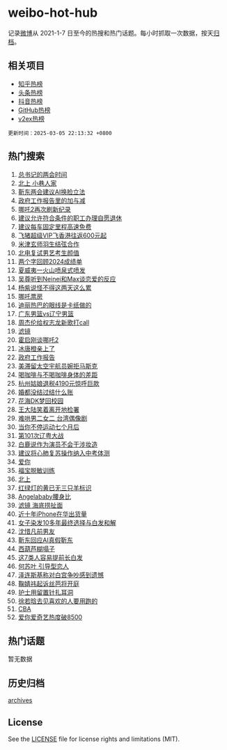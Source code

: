 # weibo-hot-hub

记录[微博](https://www.weibo.com)从 2021-1-7 日至今的热搜和热门话题。每小时抓取一次数据，按天[归档](archives)。

## 相关项目

- [知乎热榜](https://github.com/lonnyzhang423/zhihu-hot-hub)
- [头条热榜](https://github.com/lonnyzhang423/toutiao-hot-hub)
- [抖音热榜](https://github.com/lonnyzhang423/douyin-hot-hub)
- [GitHub热榜](https://github.com/lonnyzhang423/github-hot-hub)
- [v2ex热榜](https://github.com/lonnyzhang423/v2ex-hot-hub)


`更新时间：2025-03-05 22:13:32 +0800`

## 热门搜索

1. [总书记的两会时间](https://m.weibo.cn/search?containerid=100103type%3D1%26t%3D10%26q%3D%23%E6%80%BB%E4%B9%A6%E8%AE%B0%E7%9A%84%E4%B8%A4%E4%BC%9A%E6%97%B6%E9%97%B4%23&stream_entry_id=51&isnewpage=1&extparam=seat%3D1%26pos%3D0%26cate%3D10103%26dgr%3D0%26filter_type%3Drealtimehot%26stream_entry_id%3D51%26c_type%3D51%26q%3D%2523%25E6%2580%25BB%25E4%25B9%25A6%25E8%25AE%25B0%25E7%259A%2584%25E4%25B8%25A4%25E4%25BC%259A%25E6%2597%25B6%25E9%2597%25B4%2523%26display_time%3D1741184011%26pre_seqid%3D17411840112440364002942)
1. [北上 小巷人家](https://m.weibo.cn/search?containerid=100103type%3D1%26t%3D10%26q%3D%E5%8C%97%E4%B8%8A+%E5%B0%8F%E5%B7%B7%E4%BA%BA%E5%AE%B6&stream_entry_id=31&isnewpage=1&extparam=seat%3D1%26pos%3D0%26dgr%3D0%26band_rank%3D1%26stream_entry_id%3D31%26flag%3D1%26cate%3D5001%26realpos%3D1%26filter_type%3Drealtimehot%26lcate%3D5001%26c_type%3D31%26q%3D%25E5%258C%2597%25E4%25B8%258A%2520%25E5%25B0%258F%25E5%25B7%25B7%25E4%25BA%25BA%25E5%25AE%25B6%26display_time%3D1741184011%26pre_seqid%3D17411840112440364002942)
1. [靳东两会建议AI换脸立法](https://m.weibo.cn/search?containerid=100103type%3D1%26t%3D10%26q%3D%23%E9%9D%B3%E4%B8%9C%E4%B8%A4%E4%BC%9A%E5%BB%BA%E8%AE%AEAI%E6%8D%A2%E8%84%B8%E7%AB%8B%E6%B3%95%23&stream_entry_id=31&isnewpage=1&extparam=seat%3D1%26pos%3D1%26dgr%3D0%26band_rank%3D2%26stream_entry_id%3D31%26flag%3D1%26cate%3D5001%26realpos%3D2%26filter_type%3Drealtimehot%26lcate%3D5001%26c_type%3D31%26q%3D%2523%25E9%259D%25B3%25E4%25B8%259C%25E4%25B8%25A4%25E4%25BC%259A%25E5%25BB%25BA%25E8%25AE%25AEAI%25E6%258D%25A2%25E8%2584%25B8%25E7%25AB%258B%25E6%25B3%2595%2523%26display_time%3D1741184011%26pre_seqid%3D17411840112440364002942)
1. [政府工作报告里的加与减](https://m.weibo.cn/search?containerid=100103type%3D1%26t%3D10%26q%3D%23%E6%94%BF%E5%BA%9C%E5%B7%A5%E4%BD%9C%E6%8A%A5%E5%91%8A%E9%87%8C%E7%9A%84%E5%8A%A0%E4%B8%8E%E5%87%8F%23&stream_entry_id=31&isnewpage=1&extparam=seat%3D1%26pos%3D2%26dgr%3D0%26band_rank%3D3%26stream_entry_id%3D31%26flag%3D1%26cate%3D5001%26realpos%3D3%26filter_type%3Drealtimehot%26lcate%3D5001%26c_type%3D31%26q%3D%2523%25E6%2594%25BF%25E5%25BA%259C%25E5%25B7%25A5%25E4%25BD%259C%25E6%258A%25A5%25E5%2591%258A%25E9%2587%258C%25E7%259A%2584%25E5%258A%25A0%25E4%25B8%258E%25E5%2587%258F%2523%26display_time%3D1741184011%26pre_seqid%3D17411840112440364002942)
1. [哪吒2再次刷新纪录](https://m.weibo.cn/search?containerid=100103type%3D1%26t%3D10%26q%3D%23%E5%93%AA%E5%90%922%E5%86%8D%E6%AC%A1%E5%88%B7%E6%96%B0%E7%BA%AA%E5%BD%95%23&stream_entry_id=31&isnewpage=1&extparam=seat%3D1%26pos%3D3%26dgr%3D0%26band_rank%3D4%26stream_entry_id%3D31%26flag%3D2%26cate%3D5001%26realpos%3D4%26filter_type%3Drealtimehot%26lcate%3D5001%26c_type%3D31%26q%3D%2523%25E5%2593%25AA%25E5%2590%25922%25E5%2586%258D%25E6%25AC%25A1%25E5%2588%25B7%25E6%2596%25B0%25E7%25BA%25AA%25E5%25BD%2595%2523%26display_time%3D1741184011%26pre_seqid%3D17411840112440364002942)
1. [建议允许符合条件的职工办理自愿退休](https://m.weibo.cn/search?containerid=100103type%3D1%26t%3D10%26q%3D%23%E5%BB%BA%E8%AE%AE%E5%85%81%E8%AE%B8%E7%AC%A6%E5%90%88%E6%9D%A1%E4%BB%B6%E7%9A%84%E8%81%8C%E5%B7%A5%E5%8A%9E%E7%90%86%E8%87%AA%E6%84%BF%E9%80%80%E4%BC%91%23&stream_entry_id=31&isnewpage=1&extparam=seat%3D1%26pos%3D4%26dgr%3D0%26band_rank%3D5%26stream_entry_id%3D31%26flag%3D0%26cate%3D5001%26realpos%3D5%26filter_type%3Drealtimehot%26lcate%3D5001%26c_type%3D31%26q%3D%2523%25E5%25BB%25BA%25E8%25AE%25AE%25E5%2585%2581%25E8%25AE%25B8%25E7%25AC%25A6%25E5%2590%2588%25E6%259D%25A1%25E4%25BB%25B6%25E7%259A%2584%25E8%2581%258C%25E5%25B7%25A5%25E5%258A%259E%25E7%2590%2586%25E8%2587%25AA%25E6%2584%25BF%25E9%2580%2580%25E4%25BC%2591%2523%26display_time%3D1741184011%26pre_seqid%3D17411840112440364002942)
1. [建议每车固定里程高速免费](https://m.weibo.cn/search?containerid=100103type%3D1%26t%3D10%26q%3D%23%E5%BB%BA%E8%AE%AE%E6%AF%8F%E8%BD%A6%E5%9B%BA%E5%AE%9A%E9%87%8C%E7%A8%8B%E9%AB%98%E9%80%9F%E5%85%8D%E8%B4%B9%23&stream_entry_id=31&isnewpage=1&extparam=seat%3D1%26pos%3D5%26dgr%3D0%26band_rank%3D6%26stream_entry_id%3D31%26flag%3D1%26cate%3D5001%26realpos%3D6%26filter_type%3Drealtimehot%26lcate%3D5001%26c_type%3D31%26q%3D%2523%25E5%25BB%25BA%25E8%25AE%25AE%25E6%25AF%258F%25E8%25BD%25A6%25E5%259B%25BA%25E5%25AE%259A%25E9%2587%258C%25E7%25A8%258B%25E9%25AB%2598%25E9%2580%259F%25E5%2585%258D%25E8%25B4%25B9%2523%26display_time%3D1741184011%26pre_seqid%3D17411840112440364002942)
1. [飞猪超级VIP飞香港往返600元起](https://m.weibo.cn/search?containerid=100103type%3D1%26t%3D10%26q%3D%23%E9%A3%9E%E7%8C%AA%E8%B6%85%E7%BA%A7VIP%E9%A3%9E%E9%A6%99%E6%B8%AF%E5%BE%80%E8%BF%94600%E5%85%83%E8%B5%B7%23&stream_entry_id=31&isnewpage=1&extparam=seat%3D1%26pos%3D6%26dgr%3D0%26adid%3D278206%26stream_entry_id%3D31%26is_ad_pos%3D1%26cate%3D5001%26band_rank%3D7%26lcate%3D5001%26filter_type%3Drealtimehot%26topic_ad%3D1%26c_type%3D31%26q%3D%2523%25E9%25A3%259E%25E7%258C%25AA%25E8%25B6%2585%25E7%25BA%25A7VIP%25E9%25A3%259E%25E9%25A6%2599%25E6%25B8%25AF%25E5%25BE%2580%25E8%25BF%2594600%25E5%2585%2583%25E8%25B5%25B7%2523%26display_time%3D1741184011%26pre_seqid%3D17411840112440364002942)
1. [米津玄师羽生结弦合作](https://m.weibo.cn/search?containerid=100103type%3D1%26t%3D10%26q%3D%E7%B1%B3%E6%B4%A5%E7%8E%84%E5%B8%88%E7%BE%BD%E7%94%9F%E7%BB%93%E5%BC%A6%E5%90%88%E4%BD%9C&stream_entry_id=31&isnewpage=1&extparam=seat%3D1%26pos%3D7%26dgr%3D0%26band_rank%3D7%26stream_entry_id%3D31%26flag%3D1%26cate%3D5001%26realpos%3D7%26filter_type%3Drealtimehot%26lcate%3D5001%26c_type%3D31%26q%3D%25E7%25B1%25B3%25E6%25B4%25A5%25E7%258E%2584%25E5%25B8%2588%25E7%25BE%25BD%25E7%2594%259F%25E7%25BB%2593%25E5%25BC%25A6%25E5%2590%2588%25E4%25BD%259C%26display_time%3D1741184011%26pre_seqid%3D17411840112440364002942)
1. [北电复试男艺考生颜值](https://m.weibo.cn/search?containerid=100103type%3D1%26t%3D10%26q%3D%23%E5%8C%97%E7%94%B5%E5%A4%8D%E8%AF%95%E7%94%B7%E8%89%BA%E8%80%83%E7%94%9F%E9%A2%9C%E5%80%BC%23&stream_entry_id=31&isnewpage=1&extparam=seat%3D1%26pos%3D8%26dgr%3D0%26band_rank%3D8%26stream_entry_id%3D31%26flag%3D0%26cate%3D5001%26realpos%3D8%26filter_type%3Drealtimehot%26lcate%3D5001%26c_type%3D31%26q%3D%2523%25E5%258C%2597%25E7%2594%25B5%25E5%25A4%258D%25E8%25AF%2595%25E7%2594%25B7%25E8%2589%25BA%25E8%2580%2583%25E7%2594%259F%25E9%25A2%259C%25E5%2580%25BC%2523%26display_time%3D1741184011%26pre_seqid%3D17411840112440364002942)
1. [两个字回顾2024成绩单](https://m.weibo.cn/search?containerid=100103type%3D1%26t%3D10%26q%3D%23%E4%B8%A4%E4%B8%AA%E5%AD%97%E5%9B%9E%E9%A1%BE2024%E6%88%90%E7%BB%A9%E5%8D%95%23&stream_entry_id=31&isnewpage=1&extparam=seat%3D1%26pos%3D9%26dgr%3D0%26band_rank%3D9%26stream_entry_id%3D31%26flag%3D1%26cate%3D5001%26realpos%3D9%26filter_type%3Drealtimehot%26lcate%3D5001%26c_type%3D31%26q%3D%2523%25E4%25B8%25A4%25E4%25B8%25AA%25E5%25AD%2597%25E5%259B%259E%25E9%25A1%25BE2024%25E6%2588%2590%25E7%25BB%25A9%25E5%258D%2595%2523%26display_time%3D1741184011%26pre_seqid%3D17411840112440364002942)
1. [夏威夷一火山喷泉式喷发](https://m.weibo.cn/search?containerid=100103type%3D1%26t%3D10%26q%3D%23%E5%A4%8F%E5%A8%81%E5%A4%B7%E4%B8%80%E7%81%AB%E5%B1%B1%E5%96%B7%E6%B3%89%E5%BC%8F%E5%96%B7%E5%8F%91%23&stream_entry_id=31&isnewpage=1&extparam=seat%3D1%26pos%3D10%26dgr%3D0%26band_rank%3D10%26stream_entry_id%3D31%26flag%3D0%26cate%3D5001%26realpos%3D10%26filter_type%3Drealtimehot%26lcate%3D5001%26c_type%3D31%26q%3D%2523%25E5%25A4%258F%25E5%25A8%2581%25E5%25A4%25B7%25E4%25B8%2580%25E7%2581%25AB%25E5%25B1%25B1%25E5%2596%25B7%25E6%25B3%2589%25E5%25BC%258F%25E5%2596%25B7%25E5%258F%2591%2523%26display_time%3D1741184011%26pre_seqid%3D17411840112440364002942)
1. [吴尊听到Neinei和Max谈恋爱的反应](https://m.weibo.cn/search?containerid=100103type%3D1%26t%3D10%26q%3D%E5%90%B4%E5%B0%8A%E5%90%AC%E5%88%B0Neinei%E5%92%8CMax%E8%B0%88%E6%81%8B%E7%88%B1%E7%9A%84%E5%8F%8D%E5%BA%94&stream_entry_id=31&isnewpage=1&extparam=seat%3D1%26pos%3D11%26dgr%3D0%26band_rank%3D11%26stream_entry_id%3D31%26flag%3D2%26cate%3D5001%26realpos%3D11%26filter_type%3Drealtimehot%26lcate%3D5001%26c_type%3D31%26q%3D%25E5%2590%25B4%25E5%25B0%258A%25E5%2590%25AC%25E5%2588%25B0Neinei%25E5%2592%258CMax%25E8%25B0%2588%25E6%2581%258B%25E7%2588%25B1%25E7%259A%2584%25E5%258F%258D%25E5%25BA%2594%26display_time%3D1741184011%26pre_seqid%3D17411840112440364002942)
1. [杨紫说怪不得这两天这么累](https://m.weibo.cn/search?containerid=100103type%3D1%26t%3D10%26q%3D%23%E6%9D%A8%E7%B4%AB%E8%AF%B4%E6%80%AA%E4%B8%8D%E5%BE%97%E8%BF%99%E4%B8%A4%E5%A4%A9%E8%BF%99%E4%B9%88%E7%B4%AF%23&stream_entry_id=31&isnewpage=1&extparam=seat%3D1%26pos%3D12%26dgr%3D0%26band_rank%3D12%26stream_entry_id%3D31%26flag%3D2%26cate%3D5001%26realpos%3D12%26filter_type%3Drealtimehot%26lcate%3D5001%26c_type%3D31%26q%3D%2523%25E6%259D%25A8%25E7%25B4%25AB%25E8%25AF%25B4%25E6%2580%25AA%25E4%25B8%258D%25E5%25BE%2597%25E8%25BF%2599%25E4%25B8%25A4%25E5%25A4%25A9%25E8%25BF%2599%25E4%25B9%2588%25E7%25B4%25AF%2523%26display_time%3D1741184011%26pre_seqid%3D17411840112440364002942)
1. [哪吒票房](https://m.weibo.cn/search?containerid=100103type%3D1%26t%3D10%26q%3D%E5%93%AA%E5%90%92%E7%A5%A8%E6%88%BF&stream_entry_id=31&isnewpage=1&extparam=seat%3D1%26pos%3D13%26dgr%3D0%26band_rank%3D13%26stream_entry_id%3D31%26flag%3D1%26cate%3D5001%26realpos%3D13%26filter_type%3Drealtimehot%26lcate%3D5001%26c_type%3D31%26q%3D%25E5%2593%25AA%25E5%2590%2592%25E7%25A5%25A8%25E6%2588%25BF%26display_time%3D1741184011%26pre_seqid%3D17411840112440364002942)
1. [迪丽热巴的眼线是卡纸做的](https://m.weibo.cn/search?containerid=100103type%3D1%26t%3D10%26q%3D%23%E8%BF%AA%E4%B8%BD%E7%83%AD%E5%B7%B4%E7%9A%84%E7%9C%BC%E7%BA%BF%E6%98%AF%E5%8D%A1%E7%BA%B8%E5%81%9A%E7%9A%84%23&stream_entry_id=31&isnewpage=1&extparam=seat%3D1%26pos%3D14%26dgr%3D0%26band_rank%3D14%26stream_entry_id%3D31%26flag%3D0%26cate%3D5001%26realpos%3D14%26filter_type%3Drealtimehot%26lcate%3D5001%26c_type%3D31%26q%3D%2523%25E8%25BF%25AA%25E4%25B8%25BD%25E7%2583%25AD%25E5%25B7%25B4%25E7%259A%2584%25E7%259C%25BC%25E7%25BA%25BF%25E6%2598%25AF%25E5%258D%25A1%25E7%25BA%25B8%25E5%2581%259A%25E7%259A%2584%2523%26display_time%3D1741184011%26pre_seqid%3D17411840112440364002942)
1. [广东男篮vs辽宁男篮](https://m.weibo.cn/search?containerid=100103type%3D1%26t%3D10%26q%3D%23%E5%B9%BF%E4%B8%9C%E7%94%B7%E7%AF%AEvs%E8%BE%BD%E5%AE%81%E7%94%B7%E7%AF%AE%23&stream_entry_id=31&isnewpage=1&extparam=seat%3D1%26pos%3D15%26dgr%3D0%26band_rank%3D15%26stream_entry_id%3D31%26flag%3D1%26cate%3D5001%26realpos%3D15%26filter_type%3Drealtimehot%26lcate%3D5001%26c_type%3D31%26q%3D%2523%25E5%25B9%25BF%25E4%25B8%259C%25E7%2594%25B7%25E7%25AF%25AEvs%25E8%25BE%25BD%25E5%25AE%2581%25E7%2594%25B7%25E7%25AF%25AE%2523%26display_time%3D1741184011%26pre_seqid%3D17411840112440364002942)
1. [周杰伦给权志龙新歌打call](https://m.weibo.cn/search?containerid=100103type%3D1%26t%3D10%26q%3D%23%E5%91%A8%E6%9D%B0%E4%BC%A6%E7%BB%99%E6%9D%83%E5%BF%97%E9%BE%99%E6%96%B0%E6%AD%8C%E6%89%93call%23&stream_entry_id=31&isnewpage=1&extparam=seat%3D1%26pos%3D16%26dgr%3D0%26band_rank%3D16%26stream_entry_id%3D31%26flag%3D1%26cate%3D5001%26realpos%3D16%26filter_type%3Drealtimehot%26lcate%3D5001%26c_type%3D31%26q%3D%2523%25E5%2591%25A8%25E6%259D%25B0%25E4%25BC%25A6%25E7%25BB%2599%25E6%259D%2583%25E5%25BF%2597%25E9%25BE%2599%25E6%2596%25B0%25E6%25AD%258C%25E6%2589%2593call%2523%26display_time%3D1741184011%26pre_seqid%3D17411840112440364002942)
1. [滤镜](https://m.weibo.cn/search?containerid=100103type%3D1%26t%3D10%26q%3D%E6%BB%A4%E9%95%9C&stream_entry_id=31&isnewpage=1&extparam=seat%3D1%26pos%3D17%26dgr%3D0%26band_rank%3D17%26stream_entry_id%3D31%26flag%3D0%26cate%3D5001%26realpos%3D17%26filter_type%3Drealtimehot%26lcate%3D5001%26c_type%3D31%26q%3D%25E6%25BB%25A4%25E9%2595%259C%26display_time%3D1741184011%26pre_seqid%3D17411840112440364002942)
1. [霍启刚谈哪吒2](https://m.weibo.cn/search?containerid=100103type%3D1%26t%3D10%26q%3D%23%E9%9C%8D%E5%90%AF%E5%88%9A%E8%B0%88%E5%93%AA%E5%90%922%23&stream_entry_id=31&isnewpage=1&extparam=seat%3D1%26pos%3D18%26dgr%3D0%26band_rank%3D18%26stream_entry_id%3D31%26flag%3D0%26cate%3D5001%26realpos%3D18%26filter_type%3Drealtimehot%26lcate%3D5001%26c_type%3D31%26q%3D%2523%25E9%259C%258D%25E5%2590%25AF%25E5%2588%259A%25E8%25B0%2588%25E5%2593%25AA%25E5%2590%25922%2523%26display_time%3D1741184011%26pre_seqid%3D17411840112440364002942)
1. [冰唐橙亲上了](https://m.weibo.cn/search?containerid=100103type%3D1%26t%3D10%26q%3D%E5%86%B0%E5%94%90%E6%A9%99%E4%BA%B2%E4%B8%8A%E4%BA%86&stream_entry_id=31&isnewpage=1&extparam=seat%3D1%26pos%3D19%26dgr%3D0%26band_rank%3D19%26stream_entry_id%3D31%26flag%3D0%26cate%3D5001%26realpos%3D19%26filter_type%3Drealtimehot%26lcate%3D5001%26c_type%3D31%26q%3D%25E5%2586%25B0%25E5%2594%2590%25E6%25A9%2599%25E4%25BA%25B2%25E4%25B8%258A%25E4%25BA%2586%26display_time%3D1741184011%26pre_seqid%3D17411840112440364002942)
1. [政府工作报告](https://m.weibo.cn/search?containerid=100103type%3D1%26t%3D10%26q%3D%23%E6%94%BF%E5%BA%9C%E5%B7%A5%E4%BD%9C%E6%8A%A5%E5%91%8A%23&stream_entry_id=31&isnewpage=1&extparam=seat%3D1%26pos%3D20%26dgr%3D0%26band_rank%3D20%26stream_entry_id%3D31%26flag%3D0%26cate%3D5001%26realpos%3D20%26filter_type%3Drealtimehot%26lcate%3D5001%26c_type%3D31%26q%3D%2523%25E6%2594%25BF%25E5%25BA%259C%25E5%25B7%25A5%25E4%25BD%259C%25E6%258A%25A5%25E5%2591%258A%2523%26display_time%3D1741184011%26pre_seqid%3D17411840112440364002942)
1. [美滞留太空宇航员婉拒马斯克](https://m.weibo.cn/search?containerid=100103type%3D1%26t%3D10%26q%3D%23%E7%BE%8E%E6%BB%9E%E7%95%99%E5%A4%AA%E7%A9%BA%E5%AE%87%E8%88%AA%E5%91%98%E5%A9%89%E6%8B%92%E9%A9%AC%E6%96%AF%E5%85%8B%23&stream_entry_id=31&isnewpage=1&extparam=seat%3D1%26pos%3D21%26dgr%3D0%26band_rank%3D21%26stream_entry_id%3D31%26flag%3D1%26cate%3D5001%26realpos%3D21%26filter_type%3Drealtimehot%26lcate%3D5001%26c_type%3D31%26q%3D%2523%25E7%25BE%258E%25E6%25BB%259E%25E7%2595%2599%25E5%25A4%25AA%25E7%25A9%25BA%25E5%25AE%2587%25E8%2588%25AA%25E5%2591%2598%25E5%25A9%2589%25E6%258B%2592%25E9%25A9%25AC%25E6%2596%25AF%25E5%2585%258B%2523%26display_time%3D1741184011%26pre_seqid%3D17411840112440364002942)
1. [喝咖啡与不喝咖啡身体的差距](https://m.weibo.cn/search?containerid=100103type%3D1%26t%3D10%26q%3D%E5%96%9D%E5%92%96%E5%95%A1%E4%B8%8E%E4%B8%8D%E5%96%9D%E5%92%96%E5%95%A1%E8%BA%AB%E4%BD%93%E7%9A%84%E5%B7%AE%E8%B7%9D&stream_entry_id=31&isnewpage=1&extparam=seat%3D1%26pos%3D22%26dgr%3D0%26band_rank%3D22%26stream_entry_id%3D31%26flag%3D0%26cate%3D5001%26realpos%3D22%26filter_type%3Drealtimehot%26lcate%3D5001%26c_type%3D31%26q%3D%25E5%2596%259D%25E5%2592%2596%25E5%2595%25A1%25E4%25B8%258E%25E4%25B8%258D%25E5%2596%259D%25E5%2592%2596%25E5%2595%25A1%25E8%25BA%25AB%25E4%25BD%2593%25E7%259A%2584%25E5%25B7%25AE%25E8%25B7%259D%26display_time%3D1741184011%26pre_seqid%3D17411840112440364002942)
1. [杭州姑娘退税4190元惊呼巨款](https://m.weibo.cn/search?containerid=100103type%3D1%26t%3D10%26q%3D%23%E6%9D%AD%E5%B7%9E%E5%A7%91%E5%A8%98%E9%80%80%E7%A8%8E4190%E5%85%83%E6%83%8A%E5%91%BC%E5%B7%A8%E6%AC%BE%23&stream_entry_id=31&isnewpage=1&extparam=seat%3D1%26pos%3D23%26dgr%3D0%26band_rank%3D23%26stream_entry_id%3D31%26flag%3D0%26cate%3D5001%26realpos%3D23%26filter_type%3Drealtimehot%26lcate%3D5001%26c_type%3D31%26q%3D%2523%25E6%259D%25AD%25E5%25B7%259E%25E5%25A7%2591%25E5%25A8%2598%25E9%2580%2580%25E7%25A8%258E4190%25E5%2585%2583%25E6%2583%258A%25E5%2591%25BC%25E5%25B7%25A8%25E6%25AC%25BE%2523%26display_time%3D1741184011%26pre_seqid%3D17411840112440364002942)
1. [婚都没结过结什么账](https://m.weibo.cn/search?containerid=100103type%3D1%26t%3D10%26q%3D%E5%A9%9A%E9%83%BD%E6%B2%A1%E7%BB%93%E8%BF%87%E7%BB%93%E4%BB%80%E4%B9%88%E8%B4%A6&stream_entry_id=31&isnewpage=1&extparam=seat%3D1%26pos%3D24%26dgr%3D0%26band_rank%3D24%26stream_entry_id%3D31%26flag%3D2%26cate%3D5001%26realpos%3D24%26filter_type%3Drealtimehot%26lcate%3D5001%26c_type%3D31%26q%3D%25E5%25A9%259A%25E9%2583%25BD%25E6%25B2%25A1%25E7%25BB%2593%25E8%25BF%2587%25E7%25BB%2593%25E4%25BB%2580%25E4%25B9%2588%25E8%25B4%25A6%26display_time%3D1741184011%26pre_seqid%3D17411840112440364002942)
1. [花海DK梦回校园](https://m.weibo.cn/search?containerid=100103type%3D1%26t%3D10%26q%3D%E8%8A%B1%E6%B5%B7DK%E6%A2%A6%E5%9B%9E%E6%A0%A1%E5%9B%AD&stream_entry_id=31&isnewpage=1&extparam=seat%3D1%26pos%3D25%26dgr%3D0%26band_rank%3D25%26stream_entry_id%3D31%26flag%3D1%26cate%3D5001%26realpos%3D25%26filter_type%3Drealtimehot%26lcate%3D5001%26c_type%3D31%26q%3D%25E8%258A%25B1%25E6%25B5%25B7DK%25E6%25A2%25A6%25E5%259B%259E%25E6%25A0%25A1%25E5%259B%25AD%26display_time%3D1741184011%26pre_seqid%3D17411840112440364002942)
1. [王大陆笑着离开地检署](https://m.weibo.cn/search?containerid=100103type%3D1%26t%3D10%26q%3D%23%E7%8E%8B%E5%A4%A7%E9%99%86%E7%AC%91%E7%9D%80%E7%A6%BB%E5%BC%80%E5%9C%B0%E6%A3%80%E7%BD%B2%23&stream_entry_id=31&isnewpage=1&extparam=seat%3D1%26pos%3D26%26dgr%3D0%26band_rank%3D26%26stream_entry_id%3D31%26flag%3D0%26cate%3D5001%26realpos%3D26%26filter_type%3Drealtimehot%26lcate%3D5001%26c_type%3D31%26q%3D%2523%25E7%258E%258B%25E5%25A4%25A7%25E9%2599%2586%25E7%25AC%2591%25E7%259D%2580%25E7%25A6%25BB%25E5%25BC%2580%25E5%259C%25B0%25E6%25A3%2580%25E7%25BD%25B2%2523%26display_time%3D1741184011%26pre_seqid%3D17411840112440364002942)
1. [难哄男二女二 台湾偶像剧](https://m.weibo.cn/search?containerid=100103type%3D1%26t%3D10%26q%3D%E9%9A%BE%E5%93%84%E7%94%B7%E4%BA%8C%E5%A5%B3%E4%BA%8C+%E5%8F%B0%E6%B9%BE%E5%81%B6%E5%83%8F%E5%89%A7&stream_entry_id=31&isnewpage=1&extparam=seat%3D1%26pos%3D27%26dgr%3D0%26band_rank%3D27%26stream_entry_id%3D31%26flag%3D0%26cate%3D5001%26realpos%3D27%26filter_type%3Drealtimehot%26lcate%3D5001%26c_type%3D31%26q%3D%25E9%259A%25BE%25E5%2593%2584%25E7%2594%25B7%25E4%25BA%258C%25E5%25A5%25B3%25E4%25BA%258C%2520%25E5%258F%25B0%25E6%25B9%25BE%25E5%2581%25B6%25E5%2583%258F%25E5%2589%25A7%26display_time%3D1741184011%26pre_seqid%3D17411840112440364002942)
1. [当你不停运动七个月后](https://m.weibo.cn/search?containerid=100103type%3D1%26t%3D10%26q%3D%E5%BD%93%E4%BD%A0%E4%B8%8D%E5%81%9C%E8%BF%90%E5%8A%A8%E4%B8%83%E4%B8%AA%E6%9C%88%E5%90%8E&stream_entry_id=31&isnewpage=1&extparam=seat%3D1%26pos%3D28%26dgr%3D0%26band_rank%3D28%26stream_entry_id%3D31%26flag%3D0%26cate%3D5001%26realpos%3D28%26filter_type%3Drealtimehot%26lcate%3D5001%26c_type%3D31%26q%3D%25E5%25BD%2593%25E4%25BD%25A0%25E4%25B8%258D%25E5%2581%259C%25E8%25BF%2590%25E5%258A%25A8%25E4%25B8%2583%25E4%25B8%25AA%25E6%259C%2588%25E5%2590%258E%26display_time%3D1741184011%26pre_seqid%3D17411840112440364002942)
1. [第101次辽粤大战](https://m.weibo.cn/search?containerid=100103type%3D1%26t%3D10%26q%3D%23%E7%AC%AC101%E6%AC%A1%E8%BE%BD%E7%B2%A4%E5%A4%A7%E6%88%98%23&stream_entry_id=31&isnewpage=1&extparam=seat%3D1%26pos%3D29%26dgr%3D0%26band_rank%3D29%26stream_entry_id%3D31%26flag%3D1%26cate%3D5001%26realpos%3D29%26filter_type%3Drealtimehot%26lcate%3D5001%26c_type%3D31%26q%3D%2523%25E7%25AC%25AC101%25E6%25AC%25A1%25E8%25BE%25BD%25E7%25B2%25A4%25E5%25A4%25A7%25E6%2588%2598%2523%26display_time%3D1741184011%26pre_seqid%3D17411840112440364002942)
1. [白鹿说作为演员不会干涉妆造](https://m.weibo.cn/search?containerid=100103type%3D1%26t%3D10%26q%3D%23%E7%99%BD%E9%B9%BF%E8%AF%B4%E4%BD%9C%E4%B8%BA%E6%BC%94%E5%91%98%E4%B8%8D%E4%BC%9A%E5%B9%B2%E6%B6%89%E5%A6%86%E9%80%A0%23&stream_entry_id=31&isnewpage=1&extparam=seat%3D1%26pos%3D30%26dgr%3D0%26band_rank%3D30%26stream_entry_id%3D31%26flag%3D1%26cate%3D5001%26realpos%3D30%26filter_type%3Drealtimehot%26lcate%3D5001%26c_type%3D31%26q%3D%2523%25E7%2599%25BD%25E9%25B9%25BF%25E8%25AF%25B4%25E4%25BD%259C%25E4%25B8%25BA%25E6%25BC%2594%25E5%2591%2598%25E4%25B8%258D%25E4%25BC%259A%25E5%25B9%25B2%25E6%25B6%2589%25E5%25A6%2586%25E9%2580%25A0%2523%26display_time%3D1741184011%26pre_seqid%3D17411840112440364002942)
1. [建议将心肺复苏操作纳入中考体测](https://m.weibo.cn/search?containerid=100103type%3D1%26t%3D10%26q%3D%23%E5%BB%BA%E8%AE%AE%E5%B0%86%E5%BF%83%E8%82%BA%E5%A4%8D%E8%8B%8F%E6%93%8D%E4%BD%9C%E7%BA%B3%E5%85%A5%E4%B8%AD%E8%80%83%E4%BD%93%E6%B5%8B%23&stream_entry_id=31&isnewpage=1&extparam=seat%3D1%26pos%3D31%26dgr%3D0%26band_rank%3D31%26stream_entry_id%3D31%26flag%3D1%26cate%3D5001%26realpos%3D31%26filter_type%3Drealtimehot%26lcate%3D5001%26c_type%3D31%26q%3D%2523%25E5%25BB%25BA%25E8%25AE%25AE%25E5%25B0%2586%25E5%25BF%2583%25E8%2582%25BA%25E5%25A4%258D%25E8%258B%258F%25E6%2593%258D%25E4%25BD%259C%25E7%25BA%25B3%25E5%2585%25A5%25E4%25B8%25AD%25E8%2580%2583%25E4%25BD%2593%25E6%25B5%258B%2523%26display_time%3D1741184011%26pre_seqid%3D17411840112440364002942)
1. [爱你](https://m.weibo.cn/search?containerid=100103type%3D1%26t%3D10%26q%3D%E7%88%B1%E4%BD%A0&stream_entry_id=31&isnewpage=1&extparam=seat%3D1%26pos%3D32%26dgr%3D0%26band_rank%3D32%26stream_entry_id%3D31%26flag%3D0%26cate%3D5001%26realpos%3D32%26filter_type%3Drealtimehot%26lcate%3D5001%26c_type%3D31%26q%3D%25E7%2588%25B1%25E4%25BD%25A0%26display_time%3D1741184011%26pre_seqid%3D17411840112440364002942)
1. [福宝脱敏训练](https://m.weibo.cn/search?containerid=100103type%3D1%26t%3D10%26q%3D%23%E7%A6%8F%E5%AE%9D%E8%84%B1%E6%95%8F%E8%AE%AD%E7%BB%83%23&stream_entry_id=31&isnewpage=1&extparam=seat%3D1%26pos%3D33%26dgr%3D0%26band_rank%3D33%26stream_entry_id%3D31%26flag%3D1%26cate%3D5001%26realpos%3D33%26filter_type%3Drealtimehot%26lcate%3D5001%26c_type%3D31%26q%3D%2523%25E7%25A6%258F%25E5%25AE%259D%25E8%2584%25B1%25E6%2595%258F%25E8%25AE%25AD%25E7%25BB%2583%2523%26display_time%3D1741184011%26pre_seqid%3D17411840112440364002942)
1. [北上](https://m.weibo.cn/search?containerid=100103type%3D1%26t%3D10%26q%3D%E5%8C%97%E4%B8%8A&stream_entry_id=31&isnewpage=1&extparam=seat%3D1%26pos%3D34%26dgr%3D0%26band_rank%3D34%26stream_entry_id%3D31%26flag%3D0%26cate%3D5001%26realpos%3D34%26filter_type%3Drealtimehot%26lcate%3D5001%26c_type%3D31%26q%3D%25E5%258C%2597%25E4%25B8%258A%26display_time%3D1741184011%26pre_seqid%3D17411840112440364002942)
1. [红绿灯的黄已无三只羊标识](https://m.weibo.cn/search?containerid=100103type%3D1%26t%3D10%26q%3D%23%E7%BA%A2%E7%BB%BF%E7%81%AF%E7%9A%84%E9%BB%84%E5%B7%B2%E6%97%A0%E4%B8%89%E5%8F%AA%E7%BE%8A%E6%A0%87%E8%AF%86%23&stream_entry_id=31&isnewpage=1&extparam=seat%3D1%26pos%3D35%26dgr%3D0%26band_rank%3D35%26stream_entry_id%3D31%26flag%3D1%26cate%3D5001%26realpos%3D35%26filter_type%3Drealtimehot%26lcate%3D5001%26c_type%3D31%26q%3D%2523%25E7%25BA%25A2%25E7%25BB%25BF%25E7%2581%25AF%25E7%259A%2584%25E9%25BB%2584%25E5%25B7%25B2%25E6%2597%25A0%25E4%25B8%2589%25E5%258F%25AA%25E7%25BE%258A%25E6%25A0%2587%25E8%25AF%2586%2523%26display_time%3D1741184011%26pre_seqid%3D17411840112440364002942)
1. [Angelababy腰身比](https://m.weibo.cn/search?containerid=100103type%3D1%26t%3D10%26q%3D%23Angelababy%E8%85%B0%E8%BA%AB%E6%AF%94%23&stream_entry_id=31&isnewpage=1&extparam=seat%3D1%26pos%3D36%26dgr%3D0%26band_rank%3D36%26stream_entry_id%3D31%26flag%3D0%26cate%3D5001%26realpos%3D36%26filter_type%3Drealtimehot%26lcate%3D5001%26c_type%3D31%26q%3D%2523Angelababy%25E8%2585%25B0%25E8%25BA%25AB%25E6%25AF%2594%2523%26display_time%3D1741184011%26pre_seqid%3D17411840112440364002942)
1. [滤镜 海底捞扯面](https://m.weibo.cn/search?containerid=100103type%3D1%26t%3D10%26q%3D%E6%BB%A4%E9%95%9C+%E6%B5%B7%E5%BA%95%E6%8D%9E%E6%89%AF%E9%9D%A2&stream_entry_id=31&isnewpage=1&extparam=seat%3D1%26pos%3D37%26dgr%3D0%26band_rank%3D37%26stream_entry_id%3D31%26flag%3D1%26cate%3D5001%26realpos%3D37%26filter_type%3Drealtimehot%26lcate%3D5001%26c_type%3D31%26q%3D%25E6%25BB%25A4%25E9%2595%259C%2520%25E6%25B5%25B7%25E5%25BA%2595%25E6%258D%259E%25E6%2589%25AF%25E9%259D%25A2%26display_time%3D1741184011%26pre_seqid%3D17411840112440364002942)
1. [近十年iPhone在华出货量](https://m.weibo.cn/search?containerid=100103type%3D1%26t%3D10%26q%3D%23%E8%BF%91%E5%8D%81%E5%B9%B4iPhone%E5%9C%A8%E5%8D%8E%E5%87%BA%E8%B4%A7%E9%87%8F%23&stream_entry_id=31&isnewpage=1&extparam=seat%3D1%26pos%3D38%26dgr%3D0%26band_rank%3D38%26stream_entry_id%3D31%26flag%3D1%26cate%3D5001%26realpos%3D38%26filter_type%3Drealtimehot%26lcate%3D5001%26c_type%3D31%26q%3D%2523%25E8%25BF%2591%25E5%258D%2581%25E5%25B9%25B4iPhone%25E5%259C%25A8%25E5%258D%258E%25E5%2587%25BA%25E8%25B4%25A7%25E9%2587%258F%2523%26display_time%3D1741184011%26pre_seqid%3D17411840112440364002942)
1. [女子染发10多年最终选择与白发和解](https://m.weibo.cn/search?containerid=100103type%3D1%26t%3D10%26q%3D%23%E5%A5%B3%E5%AD%90%E6%9F%93%E5%8F%9110%E5%A4%9A%E5%B9%B4%E6%9C%80%E7%BB%88%E9%80%89%E6%8B%A9%E4%B8%8E%E7%99%BD%E5%8F%91%E5%92%8C%E8%A7%A3%23&stream_entry_id=31&isnewpage=1&extparam=seat%3D1%26pos%3D39%26dgr%3D0%26band_rank%3D39%26stream_entry_id%3D31%26flag%3D0%26cate%3D5001%26realpos%3D39%26filter_type%3Drealtimehot%26lcate%3D5001%26c_type%3D31%26q%3D%2523%25E5%25A5%25B3%25E5%25AD%2590%25E6%259F%2593%25E5%258F%259110%25E5%25A4%259A%25E5%25B9%25B4%25E6%259C%2580%25E7%25BB%2588%25E9%2580%2589%25E6%258B%25A9%25E4%25B8%258E%25E7%2599%25BD%25E5%258F%2591%25E5%2592%258C%25E8%25A7%25A3%2523%26display_time%3D1741184011%26pre_seqid%3D17411840112440364002942)
1. [沈惜凡前男友](https://m.weibo.cn/search?containerid=100103type%3D1%26t%3D10%26q%3D%E6%B2%88%E6%83%9C%E5%87%A1%E5%89%8D%E7%94%B7%E5%8F%8B&stream_entry_id=31&isnewpage=1&extparam=seat%3D1%26pos%3D40%26dgr%3D0%26band_rank%3D40%26stream_entry_id%3D31%26flag%3D1%26cate%3D5001%26realpos%3D40%26filter_type%3Drealtimehot%26lcate%3D5001%26c_type%3D31%26q%3D%25E6%25B2%2588%25E6%2583%259C%25E5%2587%25A1%25E5%2589%258D%25E7%2594%25B7%25E5%258F%258B%26display_time%3D1741184011%26pre_seqid%3D17411840112440364002942)
1. [靳东回应AI真假靳东](https://m.weibo.cn/search?containerid=100103type%3D1%26t%3D10%26q%3D%23%E9%9D%B3%E4%B8%9C%E5%9B%9E%E5%BA%94AI%E7%9C%9F%E5%81%87%E9%9D%B3%E4%B8%9C%23&stream_entry_id=31&isnewpage=1&extparam=seat%3D1%26pos%3D41%26dgr%3D0%26band_rank%3D41%26stream_entry_id%3D31%26flag%3D1%26cate%3D5001%26realpos%3D41%26filter_type%3Drealtimehot%26lcate%3D5001%26c_type%3D31%26q%3D%2523%25E9%259D%25B3%25E4%25B8%259C%25E5%259B%259E%25E5%25BA%2594AI%25E7%259C%259F%25E5%2581%2587%25E9%259D%25B3%25E4%25B8%259C%2523%26display_time%3D1741184011%26pre_seqid%3D17411840112440364002942)
1. [西葫芦糊塌子](https://m.weibo.cn/search?containerid=100103type%3D1%26t%3D10%26q%3D%E8%A5%BF%E8%91%AB%E8%8A%A6%E7%B3%8A%E5%A1%8C%E5%AD%90&stream_entry_id=31&isnewpage=1&extparam=seat%3D1%26pos%3D42%26dgr%3D0%26band_rank%3D42%26stream_entry_id%3D31%26flag%3D1%26cate%3D5001%26realpos%3D42%26filter_type%3Drealtimehot%26lcate%3D5001%26c_type%3D31%26q%3D%25E8%25A5%25BF%25E8%2591%25AB%25E8%258A%25A6%25E7%25B3%258A%25E5%25A1%258C%25E5%25AD%2590%26display_time%3D1741184011%26pre_seqid%3D17411840112440364002942)
1. [这7类人容易提前长白发](https://m.weibo.cn/search?containerid=100103type%3D1%26t%3D10%26q%3D%23%E8%BF%997%E7%B1%BB%E4%BA%BA%E5%AE%B9%E6%98%93%E6%8F%90%E5%89%8D%E9%95%BF%E7%99%BD%E5%8F%91%23&stream_entry_id=31&isnewpage=1&extparam=seat%3D1%26pos%3D43%26dgr%3D0%26band_rank%3D43%26stream_entry_id%3D31%26flag%3D0%26cate%3D5001%26realpos%3D43%26filter_type%3Drealtimehot%26lcate%3D5001%26c_type%3D31%26q%3D%2523%25E8%25BF%25997%25E7%25B1%25BB%25E4%25BA%25BA%25E5%25AE%25B9%25E6%2598%2593%25E6%258F%2590%25E5%2589%258D%25E9%2595%25BF%25E7%2599%25BD%25E5%258F%2591%2523%26display_time%3D1741184011%26pre_seqid%3D17411840112440364002942)
1. [何苏叶 引导型恋人](https://m.weibo.cn/search?containerid=100103type%3D1%26t%3D10%26q%3D%E4%BD%95%E8%8B%8F%E5%8F%B6+%E5%BC%95%E5%AF%BC%E5%9E%8B%E6%81%8B%E4%BA%BA&stream_entry_id=31&isnewpage=1&extparam=seat%3D1%26pos%3D44%26dgr%3D0%26band_rank%3D44%26stream_entry_id%3D31%26flag%3D1%26cate%3D5001%26realpos%3D44%26filter_type%3Drealtimehot%26lcate%3D5001%26c_type%3D31%26q%3D%25E4%25BD%2595%25E8%258B%258F%25E5%258F%25B6%2520%25E5%25BC%2595%25E5%25AF%25BC%25E5%259E%258B%25E6%2581%258B%25E4%25BA%25BA%26display_time%3D1741184011%26pre_seqid%3D17411840112440364002942)
1. [泽连斯基称对白宫争吵感到遗憾](https://m.weibo.cn/search?containerid=100103type%3D1%26t%3D10%26q%3D%23%E6%B3%BD%E8%BF%9E%E6%96%AF%E5%9F%BA%E7%A7%B0%E5%AF%B9%E7%99%BD%E5%AE%AB%E4%BA%89%E5%90%B5%E6%84%9F%E5%88%B0%E9%81%97%E6%86%BE%23&stream_entry_id=31&isnewpage=1&extparam=seat%3D1%26pos%3D45%26dgr%3D0%26band_rank%3D45%26stream_entry_id%3D31%26flag%3D0%26cate%3D5001%26realpos%3D45%26filter_type%3Drealtimehot%26lcate%3D5001%26c_type%3D31%26q%3D%2523%25E6%25B3%25BD%25E8%25BF%259E%25E6%2596%25AF%25E5%259F%25BA%25E7%25A7%25B0%25E5%25AF%25B9%25E7%2599%25BD%25E5%25AE%25AB%25E4%25BA%2589%25E5%2590%25B5%25E6%2584%259F%25E5%2588%25B0%25E9%2581%2597%25E6%2586%25BE%2523%26display_time%3D1741184011%26pre_seqid%3D17411840112440364002942)
1. [鞠婧祎起诉丝芭将开庭](https://m.weibo.cn/search?containerid=100103type%3D1%26t%3D10%26q%3D%23%E9%9E%A0%E5%A9%A7%E7%A5%8E%E8%B5%B7%E8%AF%89%E4%B8%9D%E8%8A%AD%E5%B0%86%E5%BC%80%E5%BA%AD%23&stream_entry_id=31&isnewpage=1&extparam=seat%3D1%26pos%3D46%26dgr%3D0%26band_rank%3D46%26stream_entry_id%3D31%26flag%3D0%26cate%3D5001%26realpos%3D46%26filter_type%3Drealtimehot%26lcate%3D5001%26c_type%3D31%26q%3D%2523%25E9%259E%25A0%25E5%25A9%25A7%25E7%25A5%258E%25E8%25B5%25B7%25E8%25AF%2589%25E4%25B8%259D%25E8%258A%25AD%25E5%25B0%2586%25E5%25BC%2580%25E5%25BA%25AD%2523%26display_time%3D1741184011%26pre_seqid%3D17411840112440364002942)
1. [护士用留置针扎耳洞](https://m.weibo.cn/search?containerid=100103type%3D1%26t%3D10%26q%3D%23%E6%8A%A4%E5%A3%AB%E7%94%A8%E7%95%99%E7%BD%AE%E9%92%88%E6%89%8E%E8%80%B3%E6%B4%9E%23&stream_entry_id=31&isnewpage=1&extparam=seat%3D1%26pos%3D47%26dgr%3D0%26band_rank%3D47%26stream_entry_id%3D31%26flag%3D0%26cate%3D5001%26realpos%3D47%26filter_type%3Drealtimehot%26lcate%3D5001%26c_type%3D31%26q%3D%2523%25E6%258A%25A4%25E5%25A3%25AB%25E7%2594%25A8%25E7%2595%2599%25E7%25BD%25AE%25E9%2592%2588%25E6%2589%258E%25E8%2580%25B3%25E6%25B4%259E%2523%26display_time%3D1741184011%26pre_seqid%3D17411840112440364002942)
1. [徐若晗去见喜欢的人要用跑的](https://m.weibo.cn/search?containerid=100103type%3D1%26t%3D10%26q%3D%E5%BE%90%E8%8B%A5%E6%99%97%E5%8E%BB%E8%A7%81%E5%96%9C%E6%AC%A2%E7%9A%84%E4%BA%BA%E8%A6%81%E7%94%A8%E8%B7%91%E7%9A%84&stream_entry_id=31&isnewpage=1&extparam=seat%3D1%26pos%3D48%26dgr%3D0%26band_rank%3D48%26stream_entry_id%3D31%26flag%3D1%26cate%3D5001%26realpos%3D48%26filter_type%3Drealtimehot%26lcate%3D5001%26c_type%3D31%26q%3D%25E5%25BE%2590%25E8%258B%25A5%25E6%2599%2597%25E5%258E%25BB%25E8%25A7%2581%25E5%2596%259C%25E6%25AC%25A2%25E7%259A%2584%25E4%25BA%25BA%25E8%25A6%2581%25E7%2594%25A8%25E8%25B7%2591%25E7%259A%2584%26display_time%3D1741184011%26pre_seqid%3D17411840112440364002942)
1. [CBA](https://m.weibo.cn/search?containerid=100103type%3D1%26t%3D10%26q%3DCBA&stream_entry_id=31&isnewpage=1&extparam=seat%3D1%26pos%3D49%26dgr%3D0%26band_rank%3D49%26stream_entry_id%3D31%26flag%3D1%26cate%3D5001%26realpos%3D49%26filter_type%3Drealtimehot%26lcate%3D5001%26c_type%3D31%26q%3DCBA%26display_time%3D1741184011%26pre_seqid%3D17411840112440364002942)
1. [爱你爱奇艺热度破8500](https://m.weibo.cn/search?containerid=100103type%3D1%26t%3D10%26q%3D%23%E7%88%B1%E4%BD%A0%E7%88%B1%E5%A5%87%E8%89%BA%E7%83%AD%E5%BA%A6%E7%A0%B48500%23&stream_entry_id=31&isnewpage=1&extparam=seat%3D1%26pos%3D50%26dgr%3D0%26band_rank%3D50%26stream_entry_id%3D31%26flag%3D1%26cate%3D5001%26realpos%3D50%26filter_type%3Drealtimehot%26lcate%3D5001%26c_type%3D31%26q%3D%2523%25E7%2588%25B1%25E4%25BD%25A0%25E7%2588%25B1%25E5%25A5%2587%25E8%2589%25BA%25E7%2583%25AD%25E5%25BA%25A6%25E7%25A0%25B48500%2523%26display_time%3D1741184011%26pre_seqid%3D17411840112440364002942)

## 热门话题

暂无数据

## 历史归档

[archives](archives)

## License

See the [LICENSE](LICENSE) file for license rights and limitations (MIT).
